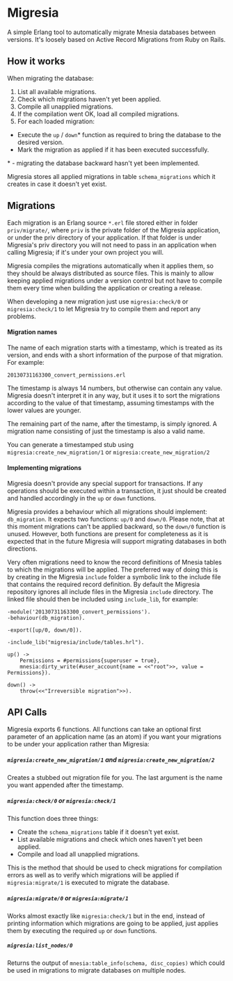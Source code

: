 Migresia
========

A simple Erlang tool to automatically migrate Mnesia databases between versions. It's loosely based on Active Record Migrations from Ruby on Rails.

## How it works

When migrating the database:

1. List all available migrations.
2. Check which migrations haven't yet been applied.
3. Compile all unapplied migrations.
4. If the compilation went OK, load all compiled migrations.
5. For each loaded migration:

* Execute the `up` / `down`\* function as required to bring the database to the desired version.
* Mark the migration as applied if it has been executed successfully.

\* - migrating the database backward hasn't yet been implemented.

Migresia stores all applied migrations in table `schema_migrations` which it creates in case it doesn't yet exist.

## Migrations

Each migration is an Erlang source `*.erl` file stored either in folder `priv/migrate/`, where `priv` is the private folder of the Migresia application, or under the priv directory of your application. If that folder is under Migresia's priv directory you will not need to pass in an application when calling Migresia; if it's under your own project you will.

Migresia compiles the migrations automatically when it applies them, so they should be always distributed as source files. This is mainly to allow keeping applied migrations under a version control but not have to compile them every time when building the application or creating a release.

When developing a new migration just use `migresia:check/0` or `migresia:check/1` to let Migresia try to compile them and report any problems.

#### Migration names

The name of each migration starts with a timestamp, which is treated as its version, and ends with a short information of the purpose of that migration. For example:

    20130731163300_convert_permissions.erl

The timestamp is always 14 numbers, but otherwise can contain any value. Migresia doesn't interpret it in any way, but it uses it to sort the migrations according to the value of that timestamp, assuming timestamps with the lower values are younger.

The remaining part of the name, after the timestamp, is simply ignored. A migration name consisting of just the timestamp is also a valid name.

You can generate a timestamped stub using `migresia:create_new_migration/1` or `migresia:create_new_migration/2`

#### Implementing migrations

Migresia doesn't provide any special support for transactions. If any operations should be executed within a transaction, it just should be created and handled accordingly in the `up` or `down` functions.

Migresia provides a behaviour which all migrations should implement: `db_migration`. It expects two functions: `up/0` and `down/0`. Please note, that at this moment migrations can't be applied backward, so the `down/0` function is unused. However, both functions are present for completeness as it is expected that in the future Migresia will support migrating databases in both directions.

Very often migrations need to know the record definitions of Mnesia tables to which the migrations will be applied. The preferred way of doing this is by creating in the Migresia `include` folder a symbolic link to the include file that contains the required record definition. By default the Migresia repository ignores all include files in the Migresia `include` directory. The linked file should then be included using `include_lib`, for example:

    -module('20130731163300_convert_permissions').
    -behaviour(db_migration).
    
    -export([up/0, down/0]).
    
    -include_lib("migresia/include/tables.hrl").
    
    up() ->
        Permissions = #permissions{superuser = true},
        mnesia:dirty_write(#user_account{name = <<"root">>, value = Permissions}).

    down() ->
        throw(<<"Irreversible migration">>).

## API Calls

Migresia exports 6 functions. All functions can take an optional first parameter of an application name (as an atom) if you want your migrations to be under your application rather than Migresia:


##### `migresia:create_new_migration/1` and `migresia:create_new_migration/2`

Creates a stubbed out migration file for you. The last argument is the name you want appended after the timestamp.

##### `migresia:check/0` or `migresia:check/1`

This function does three things:

* Create the `schema_migrations` table if it doesn't yet exist.
* List available migrations and check which ones haven't yet been applied.
* Compile and load all unapplied migrations.

This is the method that should be used to check migrations for compilation errors as well as to verify which migrations will be applied if `migresia:migrate/1` is executed to migrate the database.

##### `migresia:migrate/0` or `migresia:migrate/1` 

Works almost exactly like `migresia:check/1` but in the end, instead of printing information which migrations are going to be applied, just applies them by executing the required `up` or `down` functions.

##### `migresia:list_nodes/0`

Returns the output of `mnesia:table_info(schema, disc_copies)` which could be used in migrations to migrate databases on multiple nodes.
